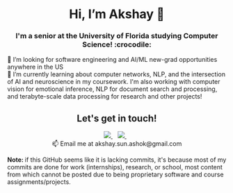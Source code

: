 <h1 align='center'>
           Hi, I’m Akshay 👋
</h1>

<h3 align='center'>
  I'm a senior at the University of Florida studying Computer Science! :crocodile:
</h3>

<p align='left'>
  👀 I’m looking for software engineering and AI/ML new-grad opportunities anywhere in the US<br/>
  🌱 I’m currently learning about computer networks, NLP, and the intersection of AI and neuroscience in my coursework. I'm also working with computer vision for emotional inference, NLP for document search and processing, and terabyte-scale data processing for research and other projects!<br/>
</p>

<h2 align='center'>
  Let's get in touch!<br/>
</h2>

<p align='center'>             
  <a href="http://www.twitter.com/akshaysashok">
    <img src="https://img.shields.io/badge/Twitter-1DA1F2?style=for-the-badge&logo=twitter&logoColor=white" />        
  </a>&nbsp;&nbsp;
  <a href="https://www.linkedin.com/in/akshayashok1">
    <img src="https://img.shields.io/badge/linkedin-%230077B5.svg?&style=for-the-badge&logo=linkedin&logoColor=white" />
  </a>&nbsp;&nbsp;<br/>
  📫 Email me at akshay.sun.ashok@gmail.com
</p>

<p align='left'>
  <b>Note: </b>if this GitHub seems like it is lacking commits, it's because most of my commits are done for work (internships), research, or school, most content from which cannot be posted due to being proprietary software and course assignments/projects.
</p>

<!--
**AkshayAshok2/AkshayAshok2** is a ✨ _special_ ✨ repository because its `README.md` (this file) appears on your GitHub profile.

Here are some ideas to get you started:

- 🔭 I’m currently working on ...
- 🌱 I’m currently learning ...
- 👯 I’m looking to collaborate on ...
- 🤔 I’m looking for help with ...
- 💬 Ask me about ...
- 📫 How to reach me: ...
- 😄 Pronouns: ...
- ⚡ Fun fact: ...
-->


